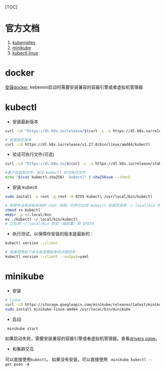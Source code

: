 [TOC]

# 官方文档

1. [kubernetes](https://kubernetes.io/zh-cn/docs/tasks/tools/#kubectl)
2. [minikube](https://minikube.sigs.k8s.io/docs/start/)
3. [kubectl linux](https://kubernetes.io/zh-cn/docs/tasks/tools/install-kubectl-macos/)


# docker 

[安装docker](https://note.tyduyong.com/%E5%AE%89%E8%A3%85%E6%96%87%E6%A1%A3/docker&docker-compose%E5%AE%89%E8%A3%85.html), kebemini启动时需要安装兼容的容器引擎或者虚拟机管理器

# kubectl

* 安装最新版本

```bash
curl -LO "https://dl.k8s.io/release/$(curl -L -s https://dl.k8s.io/release/stable.txt)/bin/linux/amd64/kubectl"

# 安装指定版本
curl -LO https://dl.k8s.io/release/v1.27.0/bin/linux/amd64/kubectl
```



* 验证可执行文件(可选)

```bash
curl -LO "https://dl.k8s.io/$(curl -L -s https://dl.k8s.io/release/stable.txt)/bin/linux/amd64/kubectl.sha256"

#基于校验和文件，验证 kubectl 的可执行文件
echo "$(cat kubectl.sha256)  kubectl" | sha256sum --check
```

* 安装 kubectl

```bash
sudo install -o root -g root -m 0755 kubectl /usr/local/bin/kubectl

# 即使你没有目标系统的 root 权限，仍然可以将 kubectl 安装到目录 ~/.local/bin 中：
chmod +x kubectl
mkdir -p ~/.local/bin
mv ./kubectl ~/.local/bin/kubectl
# 之后将 ~/.local/bin 附加（或前置）到 $PATH
```

* 执行测试，以保障你安装的版本是最新的：

```bash
kubectl version --client

# 或者使用如下命令来查看版本的详细信息：
kubectl version --client --output=yaml

```


# minikube

* 安装

```bash
# linux
curl -LO https://storage.googleapis.com/minikube/releases/latest/minikube-linux-amd64
sudo install minikube-linux-amd64 /usr/local/bin/minikube
```

* 启动

```bash
 minikube start
```

如果启动失败，需要安装兼容的容器引擎或者虚拟机管理器。查看[drivers page](https://minikube.sigs.k8s.io/docs/drivers/)。


* 和集群交互

可以直接使用`kubectl`。 如果没有安装，可以直接使用 ` minikube kubectl -- get pods -A`